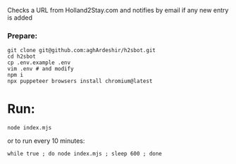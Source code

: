 Checks a URL from Holland2Stay.com and notifies by email if any new entry is added

### Prepare:

```
git clone git@github.com:aghArdeshir/h2sbot.git
cd h2sbot
cp .env.example .env
vim .env # and modify
npm i
npx puppeteer browsers install chromium@latest
```

# Run:
```
node index.mjs
```

or to run every 10 minutes:
```
while true ; do node index.mjs ; sleep 600 ; done
```
